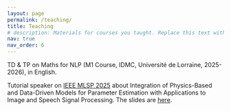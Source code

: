 ```yaml
---
layout: page
permalink: /teaching/
title: Teaching
# description: Materials for courses you taught. Replace this text with your description.
nav: true
nav_order: 6
---
```


TD & TP on Maths for NLP (M1 Course, IDMC, Université de Lorraine, 2025-2026), in English. 

Tutorial speaker on <a href="https://2025.ieeemlsp.org/en/">IEEE MLSP 2025</a> about Integration of Physics-Based and Data-Driven Models for Parameter Estimation with Applications to Image and Speech Signal Processing. The slides are <a href="https://xiuheng-wang.github.io/assets/pdf/[MLSP 2025 Tutorial] Integration of Physics-Based and Data-Driven Models for Parameter Estimation.pdf">here</a>.

